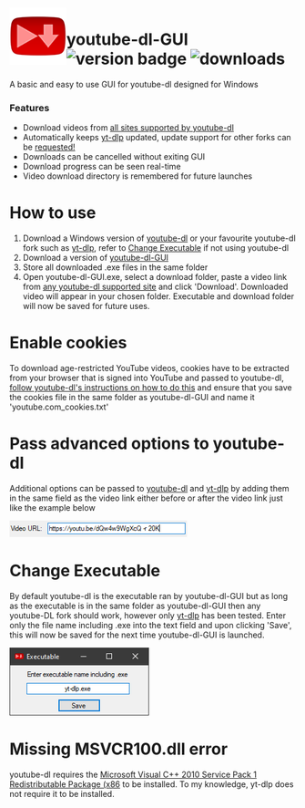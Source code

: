 <img src="https://raw.githubusercontent.com/KDunny/youtube-dl-GUI/master/youtube-dl%20GUI/Resources/final128.png" alt="logo" align="left" height="100"/>

# youtube-dl-GUI <br> ![version badge](https://img.shields.io/github/v/release/KDunny/youtube-dl-GUI?label=latest-release) ![downloads](https://img.shields.io/github/downloads/KDunny/youtube-dl-GUI/total)

A basic and easy to use GUI for youtube-dl designed for Windows

### Features
- Download videos from [all sites supported by youtube-dl](https://github.com/ytdl-org/youtube-dl/blob/master/docs/supportedsites.md)
- Automatically keeps [yt-dlp](https://github.com/yt-dlp/yt-dlp) updated, update support for other forks can be [requested!](https://github.com/KDunny/youtube-dl-GUI/issues)
- Downloads can be cancelled without exiting GUI
- Download progress can be seen real-time
- Video download directory is remembered for future launches

# How to use
1. Download a Windows version of [youtube-dl](https://github.com/ytdl-org/youtube-dl/releases) or your favourite youtube-dl fork such as [yt-dlp](https://github.com/yt-dlp/yt-dlp/releases), refer to [Change Executable](https://github.com/KDunny/youtube-dl-GUI/blob/master/README.md#change-executable) if not using youtube-dl
2. Download a version of [youtube-dl-GUI](https://github.com/KDunny/youtube-dl-GUI/releases)
3. Store all downloaded .exe files in the same folder
4. Open youtube-dl-GUI.exe, select a download folder, paste a video link from [any youtube-dl supported site](https://github.com/ytdl-org/youtube-dl/blob/master/docs/supportedsites.md) and click 'Download'. Downloaded video will appear in your chosen folder. Executable and download folder will now be saved for future uses.

# Enable cookies

To download age-restricted YouTube videos, cookies have to be extracted from your browser that is signed into YouTube and passed to youtube-dl, [follow youtube-dl's instructions on how to do this](https://github.com/ytdl-org/youtube-dl#how-do-i-pass-cookies-to-youtube-dl) and ensure that you save the cookies file in the same folder as youtube-dl-GUI and name it 'youtube.com_cookies.txt'

# Pass advanced options to youtube-dl

Additional options can be passed to [youtube-dl](https://github.com/ytdl-org/youtube-dl#options) and [yt-dlp](https://github.com/yt-dlp/yt-dlp#usage-and-options) by adding them in the same field as the video link either before or after the video link just like the example below

<img src="https://raw.githubusercontent.com/KDunny/youtube-dl-GUI/master/Advanced%20options%20example.png"/>

# Change Executable

By default youtube-dl is the executable ran by youtube-dl-GUI but as long as the executable is in the same folder as youtube-dl-GUI then any youtube-DL fork should work, however only [yt-dlp](https://github.com/yt-dlp/yt-dlp/releases) has been tested. Enter only the file name including .exe into the text field and upon clicking 'Save', this will now be saved for the next time youtube-dl-GUI is launched.

<img src="https://raw.githubusercontent.com/KDunny/youtube-dl-GUI/master/Change%20executable%20example.png"/>

# Missing MSVCR100.dll error

youtube-dl requires the [Microsoft Visual C++ 2010 Service Pack 1 Redistributable Package (x86](https://download.microsoft.com/download/1/6/5/165255E7-1014-4D0A-B094-B6A430A6BFFC/vcredist_x86.exe) to be installed. To my knowledge, yt-dlp does not require it to be installed.
